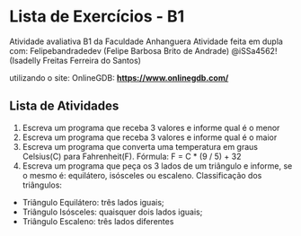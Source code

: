 # Lista de Exercícios - B1
Atividade avaliativa B1 da Faculdade Anhanguera
Atividade feita em dupla com:
Felipebandradedev (Felipe Barbosa Brito de Andrade)
@iSSa4562! (Isadelly Freitas Ferreira do Santos)

utilizando o site: 
OnlineGDB: **https://www.onlinegdb.com/**

## Lista de Atividades

1. Escreva um programa que receba 3 valores e informe qual é o menor 
2. Escreva um programa que receba 3 valores e informe qual é o maior
3. Escreva um programa que converta uma temperatura em graus Celsius(C) para
Fahrenheit(F). Fórmula: F = C * (9 / 5) + 32 
4. Escreva um programa que peça os 3 lados de um triângulo e informe, se o mesmo é:
equilátero, isósceles ou escaleno.
Classificação dos triângulos:
- Triângulo Equilátero: três lados iguais; 
- Triângulo Isósceles: quaisquer dois lados iguais;
- Triângulo Escaleno: três lados diferentes

